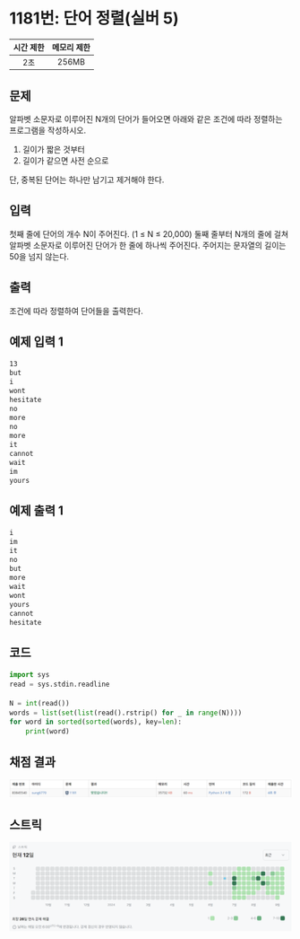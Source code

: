 # 1181번: 단어 정렬(실버 5)
| 시간 제한 | 메모리 제한 |
|:-----:|:------:|
|  2초   | 256MB  |

## 문제
알파벳 소문자로 이루어진 N개의 단어가 들어오면 아래와 같은 조건에 따라 정렬하는 프로그램을 작성하시오.

1. 길이가 짧은 것부터
2. 길이가 같으면 사전 순으로

단, 중복된 단어는 하나만 남기고 제거해야 한다.

## 입력
첫째 줄에 단어의 개수 N이 주어진다. (1 ≤ N ≤ 20,000) 둘째 줄부터 N개의 줄에 걸쳐 알파벳 소문자로 이루어진 단어가 한 줄에 하나씩 주어진다. 주어지는 문자열의 길이는 50을 넘지 않는다.

## 출력
조건에 따라 정렬하여 단어들을 출력한다.

## 예제 입력 1
```text
13
but
i
wont
hesitate
no
more
no
more
it
cannot
wait
im
yours
```
## 예제 출력 1
```text
i
im
it
no
but
more
wait
wont
yours
cannot
hesitate
```

## 코드
```python
import sys
read = sys.stdin.readline

N = int(read())
words = list(set(list(read().rstrip() for _ in range(N))))
for word in sorted(sorted(words), key=len):
    print(word)
```

## 채점 결과
![image](result_img.png)

## 스트릭
![image](streak_img.png)